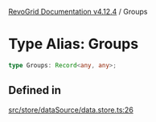 [RevoGrid Documentation v4.12.4](README.md) / Groups

# Type Alias: Groups

```ts
type Groups: Record<any, any>;
```

## Defined in

[src/store/dataSource/data.store.ts:26](https://github.com/revolist/revogrid/blob/648f56ecfc5430eb0184373ea33dd565a6a33bb9/src/store/dataSource/data.store.ts#L26)
